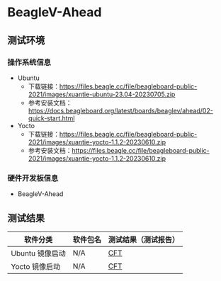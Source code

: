 # BeagleV-Ahead

## 测试环境

### 操作系统信息

- Ubuntu
    - 下载链接：https://files.beagle.cc/file/beagleboard-public-2021/images/xuantie-ubuntu-23.04-20230705.zip
    - 参考安装文档：https://docs.beagleboard.org/latest/boards/beaglev/ahead/02-quick-start.html
- Yocto
    - 下载链接：https://files.beagle.cc/file/beagleboard-public-2021/images/xuantie-yocto-1.1.2-20230610.zip
    - 参考安装文档：https://files.beagle.cc/file/beagleboard-public-2021/images/xuantie-yocto-1.1.2-20230610.zip

### 硬件开发板信息

- BeagleV-Ahead

## 测试结果

| 软件分类                | 软件包名 | 测试结果（测试报告）          |
|---------------------|----------|---------------------------|
| Ubuntu 镜像启动         | N/A      | [CFT][Ubuntu]              |
| Yocto 镜像启动          | N/A      | [CFT][Yocto]               |

[Ubuntu]: ./Ubuntu/README_zh.md
[Yocto]: ./Yocto/README_zh.md